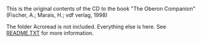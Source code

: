 This is the original contents of the CD to the book "The Oberon Companion" (Fischer, A.; Marais, H.; vdf verlag, 1998)

The folder Acroread is not included. Everything else is here. See [README.TXT](README.TXT) for more information.
